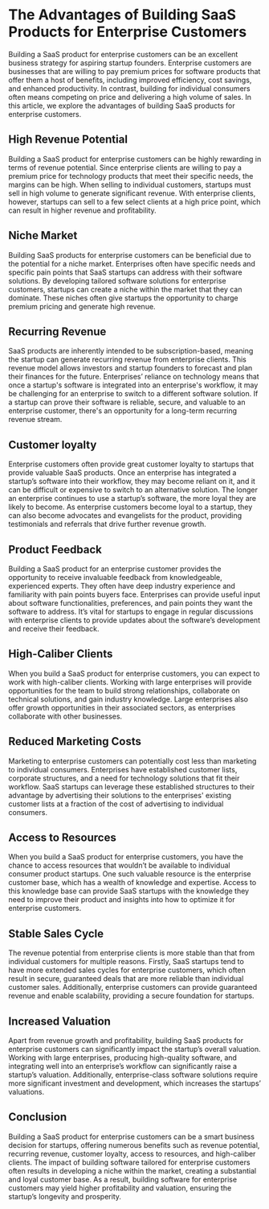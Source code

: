 # The Advantages of Building SaaS Products for Enterprise Customers

Building a SaaS product for enterprise customers can be an excellent business strategy for aspiring startup founders. Enterprise customers are businesses that are willing to pay premium prices for software products that offer them a host of benefits, including improved efficiency, cost savings, and enhanced productivity. In contrast, building for individual consumers often means competing on price and delivering a high volume of sales. In this article, we explore the advantages of building SaaS products for enterprise customers.

## High Revenue Potential

Building a SaaS product for enterprise customers can be highly rewarding in terms of revenue potential. Since enterprise clients are willing to pay a premium price for technology products that meet their specific needs, the margins can be high. When selling to individual customers, startups must sell in high volume to generate significant revenue. With enterprise clients, however, startups can sell to a few select clients at a high price point, which can result in higher revenue and profitability.

## Niche Market

Building SaaS products for enterprise customers can be beneficial due to the potential for a niche market. Enterprises often have specific needs and specific pain points that SaaS startups can address with their software solutions. By developing tailored software solutions for enterprise customers, startups can create a niche within the market that they can dominate. These niches often give startups the opportunity to charge premium pricing and generate high revenue.

## Recurring Revenue

SaaS products are inherently intended to be subscription-based, meaning the startup can generate recurring revenue from enterprise clients. This revenue model allows investors and startup founders to forecast and plan their finances for the future. Enterprises’ reliance on technology means that once a startup's software is integrated into an enterprise's workflow, it may be challenging for an enterprise to switch to a different software solution. If a startup can prove their software is reliable, secure, and valuable to an enterprise customer, there's an opportunity for a long-term recurring revenue stream.

## Customer loyalty

Enterprise customers often provide great customer loyalty to startups that provide valuable SaaS products. Once an enterprise has integrated a startup’s software into their workflow, they may become reliant on it, and it can be difficult or expensive to switch to an alternative solution. The longer an enterprise continues to use a startup’s software, the more loyal they are likely to become. As enterprise customers become loyal to a startup, they can also become advocates and evangelists for the product, providing testimonials and referrals that drive further revenue growth.

## Product Feedback

Building a SaaS product for an enterprise customer provides the opportunity to receive invaluable feedback from knowledgeable, experienced experts. They often have deep industry experience and familiarity with pain points buyers face. Enterprises can provide useful input about software functionalities, preferences, and pain points they want the software to address. It’s vital for startups to engage in regular discussions with enterprise clients to provide updates about the software’s development and receive their feedback.

## High-Caliber Clients

When you build a SaaS product for enterprise customers, you can expect to work with high-caliber clients. Working with large enterprises will provide opportunities for the team to build strong relationships, collaborate on technical solutions, and gain industry knowledge. Large enterprises also offer growth opportunities in their associated sectors, as enterprises collaborate with other businesses.

## Reduced Marketing Costs

Marketing to enterprise customers can potentially cost less than marketing to individual consumers. Enterprises have established customer lists, corporate structures, and a need for technology solutions that fit their workflow. SaaS startups can leverage these established structures to their advantage by advertising their solutions to the enterprises' existing customer lists at a fraction of the cost of advertising to individual consumers.

## Access to Resources

When you build a SaaS product for enterprise customers, you have the chance to access resources that wouldn’t be available to individual consumer product startups. One such valuable resource is the enterprise customer base, which has a wealth of knowledge and expertise. Access to this knowledge base can provide SaaS startups with the knowledge they need to improve their product and insights into how to optimize it for enterprise customers.

## Stable Sales Cycle

The revenue potential from enterprise clients is more stable than that from individual customers for multiple reasons. Firstly, SaaS startups tend to have more extended sales cycles for enterprise customers, which often result in secure, guaranteed deals that are more reliable than individual customer sales. Additionally, enterprise customers can provide guaranteed revenue and enable scalability, providing a secure foundation for startups.

## Increased Valuation

Apart from revenue growth and profitability, building SaaS products for enterprise customers can significantly impact the startup’s overall valuation. Working with large enterprises, producing high-quality software, and integrating well into an enterprise’s workflow can significantly raise a startup’s valuation. Additionally, enterprise-class software solutions require more significant investment and development, which increases the startups’ valuations.

## Conclusion

Building a SaaS product for enterprise customers can be a smart business decision for startups, offering numerous benefits such as revenue potential, recurring revenue, customer loyalty, access to resources, and high-caliber clients. The impact of building software tailored for enterprise customers often results in developing a niche within the market, creating a substantial and loyal customer base. As a result, building software for enterprise customers may yield higher profitability and valuation, ensuring the startup’s longevity and prosperity.